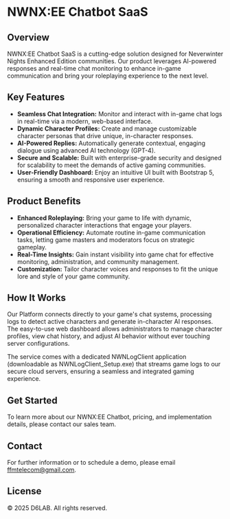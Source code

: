 # NWNX:EE Chatbot SaaS

## Overview

NWNX:EE Chatbot SaaS is a cutting-edge solution designed for Neverwinter Nights Enhanced Edition communities. Our product leverages AI-powered responses and real-time chat monitoring to enhance in-game communication and bring your roleplaying experience to the next level.

## Key Features

- **Seamless Chat Integration:** Monitor and interact with in-game chat logs in real-time via a modern, web-based interface.
- **Dynamic Character Profiles:** Create and manage customizable character personas that drive unique, in-character responses.
- **AI-Powered Replies:** Automatically generate contextual, engaging dialogue using advanced AI technology (GPT-4).
- **Secure and Scalable:** Built with enterprise-grade security and designed for scalability to meet the demands of active gaming communities.
- **User-Friendly Dashboard:** Enjoy an intuitive UI built with Bootstrap 5, ensuring a smooth and responsive user experience.

## Product Benefits

- **Enhanced Roleplaying:** Bring your game to life with dynamic, personalized character interactions that engage your players.
- **Operational Efficiency:** Automate routine in-game communication tasks, letting game masters and moderators focus on strategic gameplay.
- **Real-Time Insights:** Gain instant visibility into game chat for effective monitoring, administration, and community management.
- **Customization:** Tailor character voices and responses to fit the unique lore and style of your game community.

## How It Works

Our Platform connects directly to your game's chat systems, processing logs to detect active characters and generate in-character AI responses. The easy-to-use web dashboard allows administrators to manage character profiles, view chat history, and adjust AI behavior without ever touching server configurations.

The service comes with a dedicated NWNLogClient application (downloadable as NWNLogClient_Setup.exe) that streams game logs to our secure cloud servers, ensuring a seamless and integrated gaming experience.

## Get Started

To learn more about our NWNX:EE Chatbot, pricing, and implementation details, please contact our sales team.

## Contact

For further information or to schedule a demo, please email [ffmtelecom@gmail.com](mailto:ffmtelecom@gmail.com).

## License

© 2025 D6LAB. All rights reserved. 